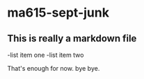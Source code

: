 # ma615-sept-junk

## This is really a markdown file
  -list item one
  -list item two
  
  That's enough for now. bye bye.
